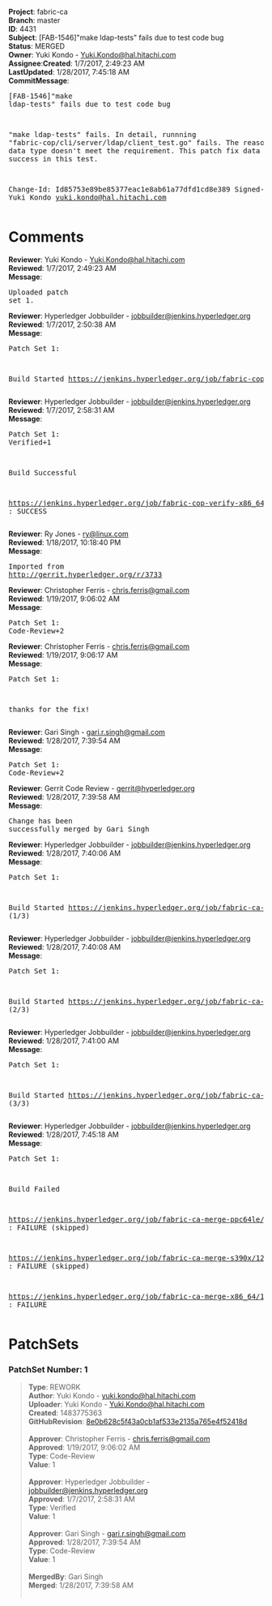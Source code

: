 <strong>Project</strong>: fabric-ca</br><strong>Branch</strong>: master<br><strong>ID</strong>: 4431<br><strong>Subject</strong>: [FAB-1546]"make ldap-tests" fails due to test code bug<br><strong>Status</strong>: MERGED<br><strong>Owner</strong>: Yuki Kondo - Yuki.Kondo@hal.hitachi.com<br><strong>Assignee</strong>:<strong>Created</strong>: 1/7/2017, 2:49:23 AM<br><strong>LastUpdated</strong>: 1/28/2017, 7:45:18 AM<br><strong>CommitMessage</strong>:<br><pre>[FAB-1546]"make ldap-tests" fails due to test code bug

"make ldap-tests" fails. In detail, runnning
"fabric-cop/cli/server/ldap/client_test.go" fails.
The reason is that data type doesn't meet the requirement.
This patch fix data type to get success in this test.

Change-Id: Id85753e89be85377eac1e8ab61a77dfd1cd8e389
Signed-off-by: Yuki Kondo <yuki.kondo@hal.hitachi.com>
</pre><h1>Comments</h1><strong>Reviewer</strong>: Yuki Kondo - Yuki.Kondo@hal.hitachi.com<br><strong>Reviewed</strong>: 1/7/2017, 2:49:23 AM<br><strong>Message</strong>: <pre>Uploaded patch set 1.</pre><strong>Reviewer</strong>: Hyperledger Jobbuilder - jobbuilder@jenkins.hyperledger.org<br><strong>Reviewed</strong>: 1/7/2017, 2:50:38 AM<br><strong>Message</strong>: <pre>Patch Set 1:

Build Started https://jenkins.hyperledger.org/job/fabric-cop-verify-x86_64/267/</pre><strong>Reviewer</strong>: Hyperledger Jobbuilder - jobbuilder@jenkins.hyperledger.org<br><strong>Reviewed</strong>: 1/7/2017, 2:58:31 AM<br><strong>Message</strong>: <pre>Patch Set 1: Verified+1

Build Successful 

https://jenkins.hyperledger.org/job/fabric-cop-verify-x86_64/267/ : SUCCESS</pre><strong>Reviewer</strong>: Ry Jones - ry@linux.com<br><strong>Reviewed</strong>: 1/18/2017, 10:18:40 PM<br><strong>Message</strong>: <pre>Imported from http://gerrit.hyperledger.org/r/3733</pre><strong>Reviewer</strong>: Christopher Ferris - chris.ferris@gmail.com<br><strong>Reviewed</strong>: 1/19/2017, 9:06:02 AM<br><strong>Message</strong>: <pre>Patch Set 1: Code-Review+2</pre><strong>Reviewer</strong>: Christopher Ferris - chris.ferris@gmail.com<br><strong>Reviewed</strong>: 1/19/2017, 9:06:17 AM<br><strong>Message</strong>: <pre>Patch Set 1:

thanks for the fix!</pre><strong>Reviewer</strong>: Gari Singh - gari.r.singh@gmail.com<br><strong>Reviewed</strong>: 1/28/2017, 7:39:54 AM<br><strong>Message</strong>: <pre>Patch Set 1: Code-Review+2</pre><strong>Reviewer</strong>: Gerrit Code Review - gerrit@hyperledger.org<br><strong>Reviewed</strong>: 1/28/2017, 7:39:58 AM<br><strong>Message</strong>: <pre>Change has been successfully merged by Gari Singh</pre><strong>Reviewer</strong>: Hyperledger Jobbuilder - jobbuilder@jenkins.hyperledger.org<br><strong>Reviewed</strong>: 1/28/2017, 7:40:06 AM<br><strong>Message</strong>: <pre>Patch Set 1:

Build Started https://jenkins.hyperledger.org/job/fabric-ca-merge-ppc64le/11/ (1/3)</pre><strong>Reviewer</strong>: Hyperledger Jobbuilder - jobbuilder@jenkins.hyperledger.org<br><strong>Reviewed</strong>: 1/28/2017, 7:40:08 AM<br><strong>Message</strong>: <pre>Patch Set 1:

Build Started https://jenkins.hyperledger.org/job/fabric-ca-merge-s390x/12/ (2/3)</pre><strong>Reviewer</strong>: Hyperledger Jobbuilder - jobbuilder@jenkins.hyperledger.org<br><strong>Reviewed</strong>: 1/28/2017, 7:41:00 AM<br><strong>Message</strong>: <pre>Patch Set 1:

Build Started https://jenkins.hyperledger.org/job/fabric-ca-merge-x86_64/11/ (3/3)</pre><strong>Reviewer</strong>: Hyperledger Jobbuilder - jobbuilder@jenkins.hyperledger.org<br><strong>Reviewed</strong>: 1/28/2017, 7:45:18 AM<br><strong>Message</strong>: <pre>Patch Set 1:

Build Failed 

https://jenkins.hyperledger.org/job/fabric-ca-merge-ppc64le/11/ : FAILURE (skipped)

https://jenkins.hyperledger.org/job/fabric-ca-merge-s390x/12/ : FAILURE (skipped)

https://jenkins.hyperledger.org/job/fabric-ca-merge-x86_64/11/ : FAILURE</pre><h1>PatchSets</h1><h3>PatchSet Number: 1</h3><blockquote><strong>Type</strong>: REWORK<br><strong>Author</strong>: Yuki Kondo - yuki.kondo@hal.hitachi.com<br><strong>Uploader</strong>: Yuki Kondo - Yuki.Kondo@hal.hitachi.com<br><strong>Created</strong>: 1483775363<br><strong>GitHubRevision</strong>: [8e0b628c5f43a0cb1af533e2135a765e4f52418d](https://github.com/hyperledger/fabric-ca/commit/8e0b628c5f43a0cb1af533e2135a765e4f52418d)<br><br><strong>Approver</strong>: Christopher Ferris - chris.ferris@gmail.com<br><strong>Approved</strong>: 1/19/2017, 9:06:02 AM<br><strong>Type</strong>: Code-Review<br><strong>Value</strong>: 1<br><br><strong>Approver</strong>: Hyperledger Jobbuilder - jobbuilder@jenkins.hyperledger.org<br><strong>Approved</strong>: 1/7/2017, 2:58:31 AM<br><strong>Type</strong>: Verified<br><strong>Value</strong>: 1<br><br><strong>Approver</strong>: Gari Singh - gari.r.singh@gmail.com<br><strong>Approved</strong>: 1/28/2017, 7:39:54 AM<br><strong>Type</strong>: Code-Review<br><strong>Value</strong>: 1<br><br><strong>MergedBy</strong>: Gari Singh<br><strong>Merged</strong>: 1/28/2017, 7:39:58 AM<br><br></blockquote>